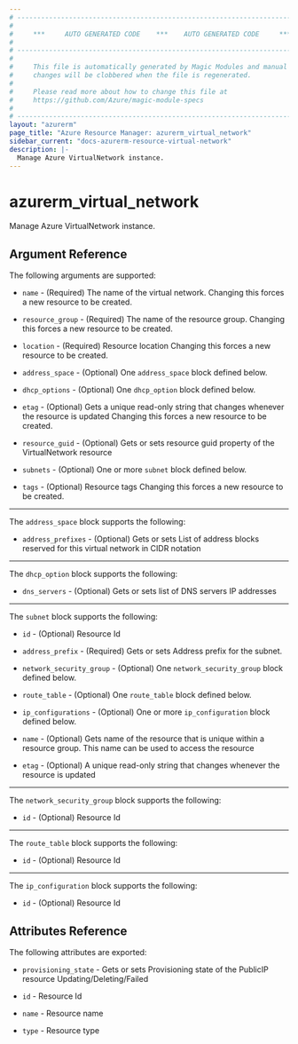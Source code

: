 ```yaml
---
# ----------------------------------------------------------------------------
#
#     ***     AUTO GENERATED CODE    ***    AUTO GENERATED CODE     ***
#
# ----------------------------------------------------------------------------
#
#     This file is automatically generated by Magic Modules and manual
#     changes will be clobbered when the file is regenerated.
#
#     Please read more about how to change this file at
#     https://github.com/Azure/magic-module-specs
#
# ----------------------------------------------------------------------------
layout: "azurerm"
page_title: "Azure Resource Manager: azurerm_virtual_network"
sidebar_current: "docs-azurerm-resource-virtual-network"
description: |-
  Manage Azure VirtualNetwork instance.
---
```


# azurerm_virtual_network

Manage Azure VirtualNetwork instance.


## Argument Reference

The following arguments are supported:

* `name` - (Required) The name of the virtual network. Changing this forces a new resource to be created.

* `resource_group` - (Required) The name of the resource group. Changing this forces a new resource to be created.

* `location` - (Required) Resource location Changing this forces a new resource to be created.

* `address_space` - (Optional) One `address_space` block defined below.

* `dhcp_options` - (Optional) One `dhcp_option` block defined below.

* `etag` - (Optional) Gets a unique read-only string that changes whenever the resource is updated Changing this forces a new resource to be created.

* `resource_guid` - (Optional) Gets or sets resource guid property of the VirtualNetwork resource

* `subnets` - (Optional) One or more `subnet` block defined below.

* `tags` - (Optional) Resource tags Changing this forces a new resource to be created.

---

The `address_space` block supports the following:

* `address_prefixes` - (Optional) Gets or sets List of address blocks reserved for this virtual network in CIDR notation

---

The `dhcp_option` block supports the following:

* `dns_servers` - (Optional) Gets or sets list of DNS servers IP addresses

---

The `subnet` block supports the following:

* `id` - (Optional) Resource Id

* `address_prefix` - (Required) Gets or sets Address prefix for the subnet.

* `network_security_group` - (Optional) One `network_security_group` block defined below.

* `route_table` - (Optional) One `route_table` block defined below.

* `ip_configurations` - (Optional) One or more `ip_configuration` block defined below.

* `name` - (Optional) Gets name of the resource that is unique within a resource group. This name can be used to access the resource

* `etag` - (Optional) A unique read-only string that changes whenever the resource is updated


---

The `network_security_group` block supports the following:

* `id` - (Optional) Resource Id

---

The `route_table` block supports the following:

* `id` - (Optional) Resource Id

---

The `ip_configuration` block supports the following:

* `id` - (Optional) Resource Id

## Attributes Reference

The following attributes are exported:

* `provisioning_state` - Gets or sets Provisioning state of the PublicIP resource Updating/Deleting/Failed

* `id` - Resource Id

* `name` - Resource name

* `type` - Resource type
